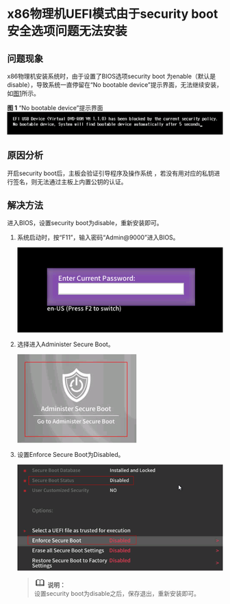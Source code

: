# x86物理机UEFI模式由于security boot安全选项问题无法安装<a name="ZH-CN_TOPIC_0231663576"></a>

## 问题现象<a name="section17737537102215"></a>

x86物理机安装系统时，由于设置了BIOS选项security boot 为enable（默认是disable），导致系统一直停留在“No bootable device”提示界面，无法继续安装，如[图1](#fig115949762617)所示。

**图 1**  “No bootable device”提示界面<a name="fig115949762617"></a>  
![](figures/No-bootable-device-提示界面.png "No-bootable-device-提示界面")

## 原因分析<a name="section1129713599228"></a>

开启security boot后，主板会验证引导程序及操作系统 ，若没有用对应的私钥进行签名，则无法通过主板上内置公钥的认证。

## 解决方法<a name="section7927961239"></a>

进入BIOS，设置security boot为disable，重新安装即可。

1.  系统启动时，按“F11”，输入密码“Admin@9000”进入BIOS。

    ![](figures/BIOS.png)

2.  选择进入Administer Secure Boot。

    ![](figures/security.png)

3.  设置Enforce Secure Boot为Disabled。

    ![](figures/选择.png)

    >![](public_sys-resources/icon-note.gif) **说明：**   
    >设置security boot为disable之后，保存退出，重新安装即可。  


